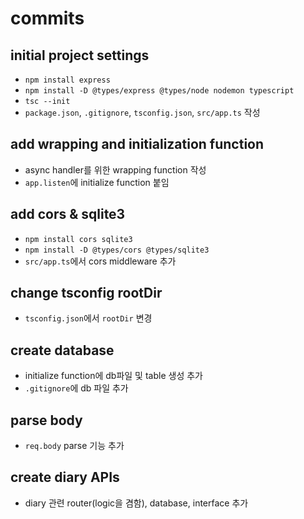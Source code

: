 # commits

## initial project settings

- `npm install express`
- `npm install -D @types/express @types/node nodemon typescript`
- `tsc --init`
- `package.json`, `.gitignore`, `tsconfig.json`, `src/app.ts` 작성

## add wrapping and initialization function

- async handler를 위한 wrapping function 작성
- `app.listen`에 initialize function 붙임

## add cors & sqlite3

- `npm install cors sqlite3`
- `npm install -D @types/cors @types/sqlite3`
- `src/app.ts`에서 cors middleware 추가

## change tsconfig rootDir

- `tsconfig.json`에서 `rootDir` 변경

## create database

- initialize function에 db파일 및 table 생성 추가
- `.gitignore`에 db 파일 추가

## parse body
- `req.body` parse 기능 추가

## create diary APIs
- diary 관련 router(logic을 겸함), database, interface 추가
